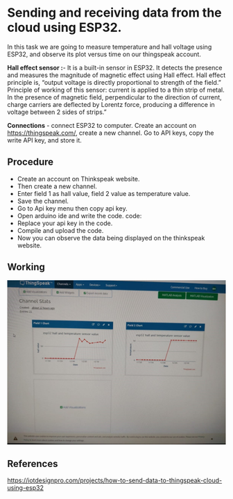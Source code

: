 # Sending and receiving data from the cloud using ESP32.

In this task we are going to measure temperature and hall voltage using ESP32, and observe its plot versus time on our thingspeak account.

**Hall effect sensor :**- It is a built-in sensor in ESP32. It  detects the presence and measures the magnitude of magnetic effect using Hall effect. Hall effect principle is, “output voltage is directly proportional to strength of the field.” Principle of working of this sensor: current is applied to a thin strip of metal. In the presence of magnetic field, perpendicular to the direction of current, charge carriers are deflected by Lorentz force, producing a difference in voltage between 2 sides of strips.”


**Connections** - connect ESP32 to computer. Create an account on https://thingspeak.com/, create a new channel.
Go to API keys, copy the write API key, and store it.


## Procedure

* Create an account on Thinkspeak website.
* Then create a new channel.
* Enter field 1 as hall value, field 2 value as temperature value.
* Save the channel.
* Go to Api key menu then copy api key.
* Open arduino ide and write the code.
  code:
* Replace your api key in the code.
* Compile and upload the code.
* Now you can observe the data being displayed on the thinkspeak website.

## Working
![](https://github.com/bhooshan11/sending-and-receiving-data-from-the-cloud-using-ESP32./blob/main/sensor%20value.jpg)

## References

https://iotdesignpro.com/projects/how-to-send-data-to-thingspeak-cloud-using-esp32
